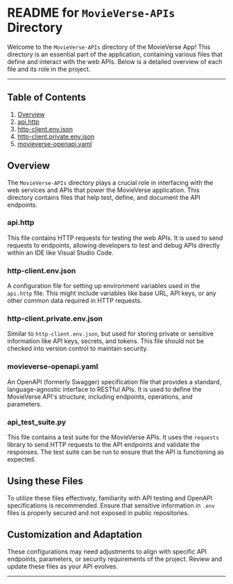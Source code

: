# README for `MovieVerse-APIs` Directory

Welcome to the `MovieVerse-APIs` directory of the MovieVerse App! This directory is an essential part of the application, containing various files that define and interact with the web APIs. Below is a detailed overview of each file and its role in the project.

---

## Table of Contents

1. [Overview](#overview)
2. [api.http](#api.http)
3. [http-client.env.json](#http-client.env.json)
4. [http-client.private.env.json](#http-client.private.env.json)
5. [movieverse-openapi.yaml](#movieverse-openapi.yaml)

## Overview

The `MovieVerse-APIs` directory plays a crucial role in interfacing with the web services and APIs that power the MovieVerse application. This directory contains files that help test, define, and document the API endpoints.

### api.http

This file contains HTTP requests for testing the web APIs. It is used to send requests to endpoints, allowing developers to test and debug APIs directly within an IDE like Visual Studio Code.

### http-client.env.json

A configuration file for setting up environment variables used in the `api.http` file. This might include variables like base URL, API keys, or any other common data required in HTTP requests.

### http-client.private.env.json

Similar to `http-client.env.json`, but used for storing private or sensitive information like API keys, secrets, and tokens. This file should not be checked into version control to maintain security.

### movieverse-openapi.yaml

An OpenAPI (formerly Swagger) specification file that provides a standard, language-agnostic interface to RESTful APIs. It is used to define the MovieVerse API's structure, including endpoints, operations, and parameters.

### api_test_suite.py

This file contains a test suite for the MovieVerse APIs. It uses the `requests` library to send HTTP requests to the API endpoints and validate the responses. The test suite can be run to ensure that the API is functioning as expected.

## Using these Files

To utilize these files effectively, familiarity with API testing and OpenAPI specifications is recommended. Ensure that sensitive information in `.env` files is properly secured and not exposed in public repositories.

## Customization and Adaptation

These configurations may need adjustments to align with specific API endpoints, parameters, or security requirements of the project. Review and update these files as your API evolves.

---

